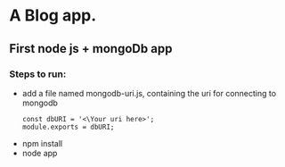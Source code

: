 # A Blog app.

## First node js + mongoDb app

### Steps to run:

- add a file named mongodb-uri.js, containing the uri for connecting to mongodb
  ```
  const dbURI = '<\Your uri here>';
  module.exports = dbURI;
  ```
- npm install
- node app
